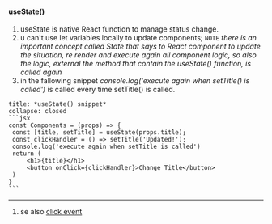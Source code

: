 #### useState()
1. useState is native React function to manage status change.
2. u can't use let variables locally to update components; `NOTE` *there is an important concept called State that says to React component to update the situation, re render and execute again all component logic, so also the logic, external the method that contain the useState() function, is called again*
3. in the fallowing snippet *console.log('execute again when setTitle() is called')* is called every time setTitle() is called.
````ad-example
title: *useState() snippet*
collapse: closed
```jsx
const Components = (props) => {
 const [title, setTitle] = useState(props.title);
 const clickHandler = () => setTitle('Updated!');
 console.log('execute again when setTitle is called')
 return (
	 <h1>{title}</h1>
	 <button onClick={clickHandler}>Change Title</button>
 )
}
```
````
---

1. se also [click event](events#^7ffdf5)